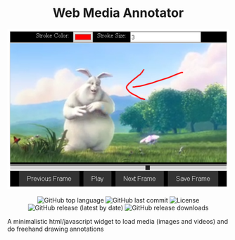 
<h1 align="center">Web Media Annotator</h1>

<p align="center">
    <img src="screenshot.png" width="512"/>
</p>

<p align="center">
    <img alt="GitHub top language" src="https://img.shields.io/github/languages/top/hasielhassan/WebMediaAnnotator" />
    <img alt="GitHub last commit" src="https://img.shields.io/github/last-commit/hasielhassan/WebMediaAnnotator" />
    <img alt="License" src="https://img.shields.io/github/license/hasielhassan/WebMediaAnnotator" />
    <img alt="GitHub release (latest by date)" src="https://img.shields.io/github/v/release/hasielhassan/WebMediaAnnotator" />
    <img alt="GitHub release downloads" src="https://img.shields.io/github/downloads/hasielhassan/WebMediaAnnotator/total" />
</p>

A minimalistic html/javascript widget to load media (images and videos) and do freehand drawing annotations

